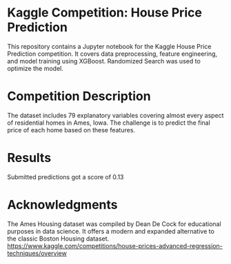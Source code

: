 # Kaggle Competition: House Price Prediction
This repository contains a Jupyter notebook for the Kaggle House Price Prediction competition. It covers data preprocessing, feature engineering, and model training using XGBoost. Randomized Search was used to optimize the model.

# Competition Description
The dataset includes 79 explanatory variables covering almost every aspect of residential homes in Ames, Iowa. The challenge is to predict the final price of each home based on these features. 

# Results
Submitted predictions got a  score of 0.13 

# Acknowledgments
The Ames Housing dataset was compiled by Dean De Cock for educational purposes in data science. It offers a modern and expanded alternative to the classic Boston Housing dataset.
https://www.kaggle.com/competitions/house-prices-advanced-regression-techniques/overview
